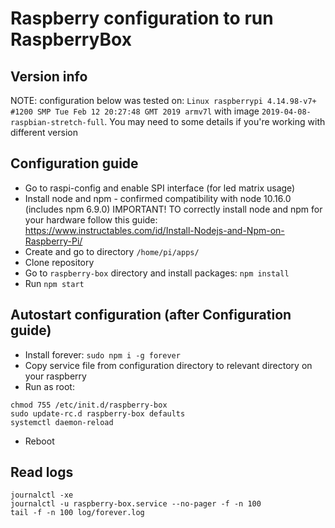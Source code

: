# Raspberry configuration to run RaspberryBox

## Version info
NOTE: configuration below was tested on:
`Linux raspberrypi 4.14.98-v7+ #1200 SMP Tue Feb 12 20:27:48 GMT 2019 armv7l`
with image `2019-04-08-raspbian-stretch-full`.
You may need to some details if you're working with different version

## Configuration guide

* Go to raspi-config and enable SPI interface (for led matrix usage)
* Install node and npm - confirmed compatibility with node 10.16.0 (includes npm 6.9.0)
IMPORTANT! TO correctly install node and npm for your hardware follow this guide: 
https://www.instructables.com/id/Install-Nodejs-and-Npm-on-Raspberry-Pi/<br>
* Create and go to directory `/home/pi/apps/`
* Clone repository
* Go to `raspberry-box` directory and install packages: `npm install`
* Run `npm start`

## Autostart configuration (after Configuration guide)
* Install forever: `sudo npm i -g forever`
* Copy service file from configuration directory to relevant directory on your raspberry
* Run as root:
```
chmod 755 /etc/init.d/raspberry-box
sudo update-rc.d raspberry-box defaults
systemctl daemon-reload
```
* Reboot 

## Read logs
```
journalctl -xe
journalctl -u raspberry-box.service --no-pager -f -n 100
tail -f -n 100 log/forever.log
```






